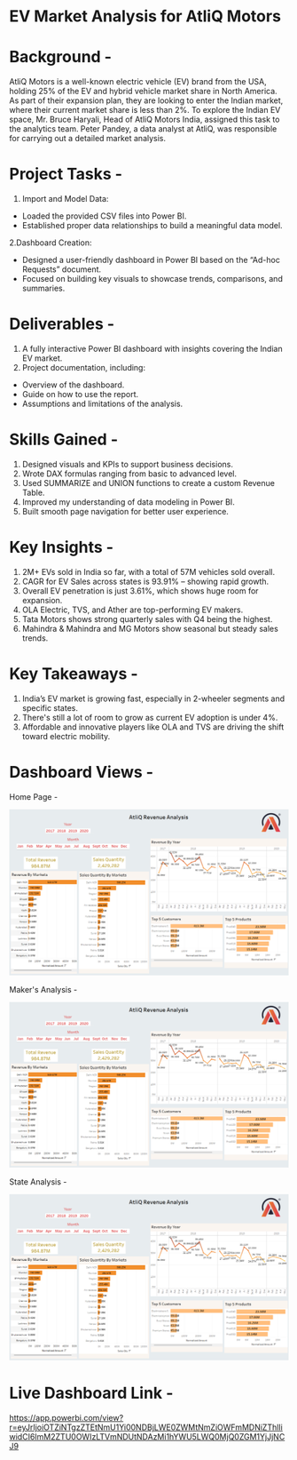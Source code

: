 # EV Market Analysis for AtliQ Motors

# Background -
AtliQ Motors is a well-known electric vehicle (EV) brand from the USA, holding 25% of the EV and hybrid vehicle market share in North America. As part of their expansion plan, they are looking to enter the Indian market, where their current market share is less than 2%. To explore the Indian EV space, Mr. Bruce Haryali, Head of AtliQ Motors India, assigned this task to the analytics team. Peter Pandey, a data analyst at AtliQ, was responsible for carrying out a detailed market analysis.

# Project Tasks - 

1. Import and Model Data:
  - Loaded the provided CSV files into Power BI.
  - Established proper data relationships to build a meaningful data model.

2.Dashboard Creation:
  -  Designed a user-friendly dashboard in Power BI based on the “Ad-hoc Requests” document.
  - Focused on building key visuals to showcase trends, comparisons, and summaries.

# Deliverables - 

1. A fully interactive Power BI dashboard with insights covering the Indian EV market.
2. Project documentation, including:
 - Overview of the dashboard.
 - Guide on how to use the report.
 - Assumptions and limitations of the analysis.

# Skills Gained -

1. Designed visuals and KPIs to support business decisions.
2. Wrote DAX formulas ranging from basic to advanced level.
3. Used SUMMARIZE and UNION functions to create a custom Revenue Table.
4. Improved my understanding of data modeling in Power BI.
5. Built smooth page navigation for better user experience.

# Key Insights - 

1. 2M+ EVs sold in India so far, with a total of 57M vehicles sold overall.
2. CAGR for EV Sales across states is 93.91% – showing rapid growth.
3. Overall EV penetration is just 3.61%, which shows huge room for expansion.
4. OLA Electric, TVS, and Ather are top-performing EV makers.
5. Tata Motors shows strong quarterly sales with Q4 being the highest.
6. Mahindra & Mahindra and MG Motors show seasonal but steady sales trends.

#  Key Takeaways - 

1. India’s EV market is growing fast, especially in 2-wheeler segments and specific states.
2. There's still a lot of room to grow as current EV adoption is under 4%.
3. Affordable and innovative players like OLA and TVS are driving the shift toward electric mobility.

# Dashboard Views - 

Home Page - 

![image_alt](https://github.com/Shriimant/Tableau-Revenue-Profit-Analytics/blob/main/Dashboard%20-%20Revenue%20Analysis.png)

Maker's Analysis - 

![image_alt](https://github.com/Shriimant/Tableau-Revenue-Profit-Analytics/blob/main/Dashboard%20-%20Revenue%20Analysis.png)

State Analysis - 

![image_alt](https://github.com/Shriimant/Tableau-Revenue-Profit-Analytics/blob/main/Dashboard%20-%20Revenue%20Analysis.png)

# Live Dashboard Link - 

https://app.powerbi.com/view?r=eyJrIjoiOTZiNTgzZTEtNmU1Yi00NDBjLWE0ZWMtNmZiOWFmMDNiZThlIiwidCI6ImM2ZTU0OWIzLTVmNDUtNDAzMi1hYWU5LWQ0MjQ0ZGM1YjJjNCJ9




  

